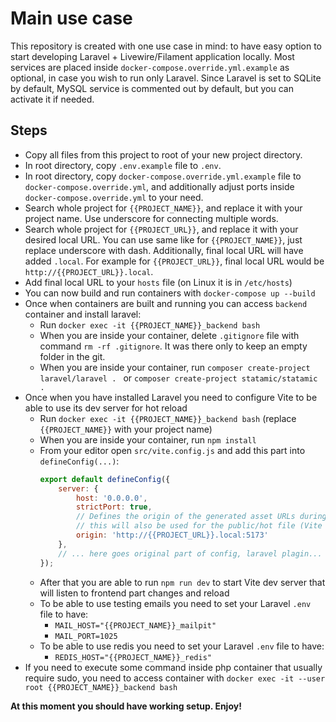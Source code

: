 # Main use case
This repository is created with one use case in mind: to have easy option to start developing Laravel + Livewire/Filament application locally. 
Most services are placed inside `docker-compose.override.yml.example` as optional, in case you wish to run only Laravel. 
Since Laravel is set to SQLite by default, MySQL service is commented out by default, but you can activate it if needed.

## Steps

- Copy all files from this project to root of your new project directory.
- In root directory, copy `.env.example` file to `.env`.
- In root directory, copy `docker-compose.override.yml.example` file to `docker-compose.override.yml`, 
and additionally adjust ports inside `docker-compose.override.yml` to your need.
- Search whole project for `{{PROJECT_NAME}}`, and replace it with your project name. Use underscore for connecting multiple words.
- Search whole project for `{{PROJECT_URL}}`, and replace it with your desired local URL. You can use same like for `{{PROJECT_NAME}}`,
just replace underscore with dash. Additionally, final local URL will have added `.local`. For example for
`{{PROJECT_URL}}`, final local URL would be `http://{{PROJECT_URL}}.local`.
- Add final local URL to your `hosts` file (on Linux it is in `/etc/hosts`)
- You can now build and run containers with `docker-compose up --build`
- Once when containers are built and running you can access `backend` container and install laravel:
  + Run `docker exec -it {{PROJECT_NAME}}_backend bash`
  + When you are inside your container, delete `.gitignore` file with command `rm -rf .gitignore`. It was there only to keep an empty folder in the git.
  + When you are inside your container, run `composer create-project laravel/laravel . ` or `composer create-project statamic/statamic .`
- Once when you have installed Laravel you need to configure Vite to be able to use its dev server for hot reload
  + Run `docker exec -it {{PROJECT_NAME}}_backend bash` (replace `{{PROJECT_NAME}}` with your project name)
  + When you are inside your container, run `npm install`
  + From your editor open `src/vite.config.js` and add this part into `defineConfig(...)`:
    ```javascript
    export default defineConfig({
        server: {
            host: '0.0.0.0',
            strictPort: true,
            // Defines the origin of the generated asset URLs during development,
            // this will also be used for the public/hot file (Vite devserver URL)
            origin: 'http://{{PROJECT_URL}}.local:5173'
        },
        // ... here goes original part of config, laravel plagin...
    });
    ```
  + After that you are able to run `npm run dev` to start Vite dev server that will listen to frontend part changes and reload
  + To be able to use testing emails you need to set your Laravel `.env` file to have:
    - `MAIL_HOST="{{PROJECT_NAME}}_mailpit"`
    - `MAIL_PORT=1025`
  + To be able to use redis you need to set your Laravel `.env` file to have:
    - `REDIS_HOST="{{PROJECT_NAME}}_redis"`
- If you need to execute some command inside php container that usually require sudo, you need to access container with `docker exec -it --user root {{PROJECT_NAME}}_backend bash`

**At this moment you should have working setup. Enjoy!**

